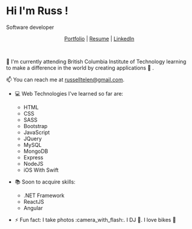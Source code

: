 # Hi I'm Russ !

Software developer



<p align="center">
  <a href="https://russ.cmngsn.com">Portfolio</a> | 
  <a href="https://russ.cmngsn.com">Resume</a> |
  <a href="https://www.linkedin.com/in/russelltelen/">LinkedIn</a>
</p>

<br />

 🌱 I'm currently attending British Columbia Institute of Technology learning to make a difference in the world by creating applications :iphone: . 
 
📫 You can reach me at russelltelen@gmail.com.

- :computer: Web Technologies I've learned so far are:
    - HTML
    - CSS
    - SASS
    - Bootstrap
    - JavaScript
    - JQuery
    - MySQL
    - MongoDB
    - Express
    - NodeJS
    - iOS With Swift

- :books: Soon to acquire skills:
    - .NET Framework
    - ReactJS
    - Angular
    
- ⚡ Fun fact: I take photos :camera_with_flash:. I DJ :minidisc:. I love bikes :bicyclist: 



